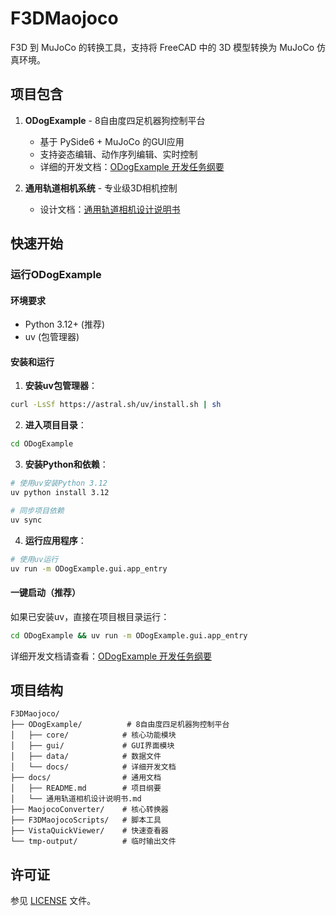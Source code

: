 # F3DMaojoco

F3D 到 MuJoCo 的转换工具，支持将 FreeCAD 中的 3D 模型转换为 MuJoCo 仿真环境。

## 项目包含

1. **ODogExample** - 8自由度四足机器狗控制平台
   - 基于 PySide6 + MuJoCo 的GUI应用
   - 支持姿态编辑、动作序列编辑、实时控制
   - 详细的开发文档：[ODogExample 开发任务纲要](ODogExample/docs/README.md)

2. **通用轨道相机系统** - 专业级3D相机控制
   - 设计文档：[通用轨道相机设计说明书](docs/通用轨道相机设计说明书.md)

## 快速开始

### 运行ODogExample

#### 环境要求
- Python 3.12+ (推荐)
- uv (包管理器)

#### 安装和运行

1. **安装uv包管理器**：
```bash
curl -LsSf https://astral.sh/uv/install.sh | sh
```

2. **进入项目目录**：
```bash
cd ODogExample
```

3. **安装Python和依赖**：
```bash
# 使用uv安装Python 3.12
uv python install 3.12

# 同步项目依赖
uv sync
```

4. **运行应用程序**：
```bash
# 使用uv运行
uv run -m ODogExample.gui.app_entry
```

#### 一键启动（推荐）
如果已安装uv，直接在项目根目录运行：
```bash
cd ODogExample && uv run -m ODogExample.gui.app_entry
```

详细开发文档请查看：[ODogExample 开发任务纲要](ODogExample/docs/README.md)

## 项目结构

```
F3DMaojoco/
├── ODogExample/          # 8自由度四足机器狗控制平台
│   ├── core/            # 核心功能模块
│   ├── gui/             # GUI界面模块  
│   ├── data/            # 数据文件
│   └── docs/            # 详细开发文档
├── docs/                # 通用文档
│   ├── README.md        # 项目纲要
│   └── 通用轨道相机设计说明书.md
├── MaojocoConverter/    # 核心转换器
├── F3DMaojocoScripts/   # 脚本工具
├── VistaQuickViewer/    # 快速查看器
└── tmp-output/          # 临时输出文件
```

## 许可证

参见 [LICENSE](LICENSE) 文件。